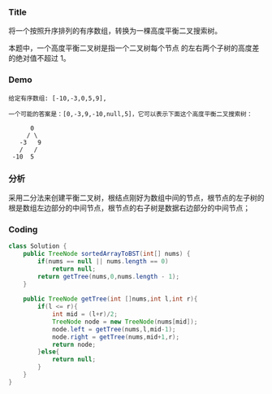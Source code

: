 ###   Title
将一个按照升序排列的有序数组，转换为一棵高度平衡二叉搜索树。

本题中，一个高度平衡二叉树是指一个二叉树每个节点 的左右两个子树的高度差的绝对值不超过 1。


###   Demo

```
给定有序数组: [-10,-3,0,5,9],

一个可能的答案是：[0,-3,9,-10,null,5]，它可以表示下面这个高度平衡二叉搜索树：

      0
     / \
   -3   9
   /   /
 -10  5
```
###   分析

采用二分法来创建平衡二叉树，根结点刚好为数组中间的节点，根节点的左子树的根是数组左边部分的中间节点，根节点的右子树是数据右边部分的中间节点；

###   Coding

```java
class Solution {
    public TreeNode sortedArrayToBST(int[] nums) {
        if(nums == null || nums.length == 0)
            return null;
        return getTree(nums,0,nums.length - 1);
    }
     
    public TreeNode getTree(int []nums,int l,int r){
        if(l <= r){
            int mid = (l+r)/2;
            TreeNode node = new TreeNode(nums[mid]);
            node.left = getTree(nums,l,mid-1);
            node.right = getTree(nums,mid+1,r);
            return node;
        }else{
            return null;
        }
    }
}
```